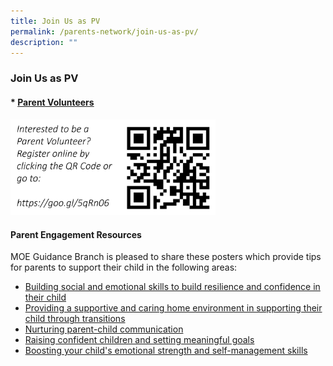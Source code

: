```yaml
---
title: Join Us as PV
permalink: /parents-network/join-us-as-pv/
description: ""
---
```

### **Join Us as PV**
#### * [Parent Volunteers](https://docs.google.com/forms/d/e/1FAIpQLSetdFFNxyCwmdiyYhfcOVjL3mdon0ZGyDBb7IbnEJcZ_R3pzQ/viewform?c=0&w=1)

<img src="/images/pvqr.jpeg" style="width:65%">

#### **Parent Engagement Resources**
MOE Guidance Branch is pleased to share these posters which provide tips for parents to support their child in the following areas:

* [Building social and emotional skills to build resilience and confidence in their child](/files/parentengagement1.pdf)
* [Providing a supportive and caring home environment in supporting their child through transitions](/files/parentengagement2.pdf)
* [Nurturing parent-child communication](/files/parentengagement3.pdf)
* [Raising confident children and setting meaningful goals](/files/parentengagement4.pdf)
* [Boosting your child's emotional strength and self-management skills](/files/parentengagement5.pdf)
